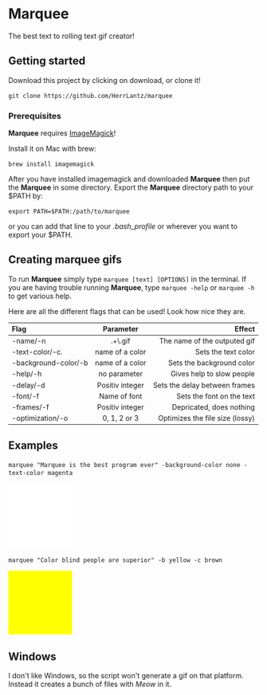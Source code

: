 # Marquee
The best text to rolling text gif creator!
## Getting started

Download this project by clicking on download, or clone it!
```
git clone https://github.com/HerrLantz/marquee
```

### Prerequisites

**Marquee** requires [ImageMagick](https://www.imagemagick.org/script/index.php)!

Install it on Mac with brew:
```
brew install imagemagick
```

After you have installed imagemagick and downloaded **Marquee** then put the **Marquee** in some directory.
Export the **Marquee** directory path to your $PATH by:
```
export PATH=$PATH:/path/to/marquee
```
or you can add that line to your *.bash_profile* or wherever you want to export your $PATH.

## Creating marquee gifs
To run **Marquee** simply type `marquee [text] [OPTIONS]` in the terminal.
If you are having trouble running **Marquee**, type `marquee -help` or `marquee -h` to get various help.


Here are all the different flags that can be used! Look how nice they are.

|Flag	             |Parameter	      |Effect                         |
|:-------------------|:--------------:|------------------------------:|
|-name/-n            |.+\\.gif        |The name of the outputed gif   |
|-text-color/-c.     |name of a color |Sets the text color 		      |
|-background-color/-b|name of a color |Sets the background color      |
|-help/-h            |no parameter    |Gives help to slow people      |
|-delay/-d 			 |Positiv integer |Sets the delay between frames  |
|-font/-f            |Name of font    |Sets the font on the text      |
|-frames/-f          |Positiv integer |Depricated, does nothing       |
|-optimization/-o    |0, 1, 2 or 3    |Optimizes the file size (lossy)|

## Examples

```
marquee "Marquee is the best program ever" -background-color none -text-color magenta
```
![A great example](https://raw.githubusercontent.com/HerrLantz/marquee/master/examples/example1.gif "Look at that nice text")

```
marquee "Color blind people are superior" -b yellow -c brown
```
![Another great example](https://raw.githubusercontent.com/HerrLantz/marquee/master/examples/example2.gif "I wish I was like Patric")

## Windows

I don't like Windows, so the script won't generate a gif on that platform. Instead it creates a bunch of files with *Meow* in it.